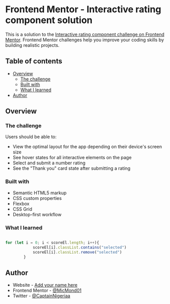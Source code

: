 # Frontend Mentor - Interactive rating component solution

This is a solution to the [Interactive rating component challenge on Frontend Mentor](https://www.frontendmentor.io/challenges/interactive-rating-component-koxpeBUmI). Frontend Mentor challenges help you improve your coding skills by building realistic projects. 

## Table of contents

- [Overview](#overview)
  - [The challenge](#the-challenge)
  - [Built with](#built-with)
  - [What I learned](#what-i-learned)
- [Author](#author)



## Overview

### The challenge

Users should be able to:

- View the optimal layout for the app depending on their device's screen size
- See hover states for all interactive elements on the page
- Select and submit a number rating
- See the "Thank you" card state after submitting a rating



### Built with

- Semantic HTML5 markup
- CSS custom properties
- Flexbox
- CSS Grid
- Desktop-first workflow


### What I learned


```html
```
```js
for (let i = 0; i < scoreEl.length; i++){
            scoreEl[i].classList.contains("selected")
            scoreEl[i].classList.remove("selected")
        }
```

## Author

- Website - [Add your name here](https://www.your-site.com)
- Frontend Mentor - [@MicMond01](https://www.frontendmentor.io/profile/MicMond01)
- Twitter - [@CaptainNigeriaa](https://www.twitter.com/CaptainNigeria)

